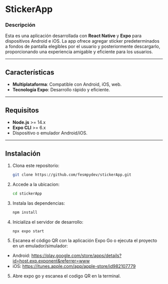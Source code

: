 # StickerApp

### Descripción

Esta es una aplicación desarrollada con **React Native** y **Expo** para dispositivos Android e iOS. La app ofrece agregar sticker predeterminados a fondos de pantalla elegibles por el usuario y posteriormente descargarlo, proporcionando una experiencia amigable y eficiente para los usuarios.

---

## Características

- **Multiplataforma**: Compatible con Android, iOS, web.
- **Tecnología Expo**: Desarrollo rápido y eficiente.

---

## Requisitos

- **Node.js** >= 14.x
- **Expo CLI** >= 6.x
- Dispositivo o emulador Android/iOS.

---

## Instalación

1. Clona este repositorio:

   ```bash
   git clone https://github.com/fesmpydev/stickerApp.git

   ```

2. Accede a la ubicacion:

   ```bash
   cd stickerApp

   ```

3. Instala las dependencias:

   ```bash
   npm install

   ```

4. Inicializa el servidor de desarrollo:

   ```bash
   npx expo start

   ```

5. Escanea el código QR con la aplicación Expo Go o ejecuta el proyecto en un emulador/simulador:

- Android: https://play.google.com/store/apps/details?id=host.exp.exponent&referrer=www
- iOS: https://itunes.apple.com/app/apple-store/id982107779

5. Abre expo go y escanea el codigo QR en la terminal.
